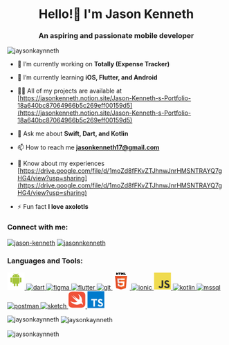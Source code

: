 <h1 align="center">Hello!👋 I'm Jason Kenneth</h1>
<h3 align="center">An aspiring and passionate mobile developer</h3>

<p align="left"> <img src="https://komarev.com/ghpvc/?username=jaysonkaynneth&label=Profile%20views&color=0e75b6&style=flat" alt="jaysonkaynneth" /> </p>

- 🔭 I’m currently working on **Totally (Expense Tracker)**

- 🌱 I’m currently learning **iOS, Flutter, and Android**

- 👨‍💻 All of my projects are available at [https://jasonkenneth.notion.site/Jason-Kenneth-s-Portfolio-18a640bc87064966b5c269eff00159d5](https://jasonkenneth.notion.site/Jason-Kenneth-s-Portfolio-18a640bc87064966b5c269eff00159d5)

- 💬 Ask me about **Swift, Dart, and Kotlin**

- 📫 How to reach me **jasonkenneth17@gmail.com**

- 📄 Know about my experiences [https://drive.google.com/file/d/1moZd8fFKvZTJhnwJnrHMSNTRAYQ7gHG4/view?usp=sharing](https://drive.google.com/file/d/1moZd8fFKvZTJhnwJnrHMSNTRAYQ7gHG4/view?usp=sharing)

- ⚡ Fun fact **I love axolotls**

<h3 align="left">Connect with me:</h3>
<p align="left">
<a href="https://linkedin.com/in/jason-kenneth" target="blank"><img align="center" src="https://raw.githubusercontent.com/rahuldkjain/github-profile-readme-generator/master/src/images/icons/Social/linked-in-alt.svg" alt="jason-kenneth" height="30" width="40" /></a>
<a href="https://instagram.com/jasonnkenneth" target="blank"><img align="center" src="https://raw.githubusercontent.com/rahuldkjain/github-profile-readme-generator/master/src/images/icons/Social/instagram.svg" alt="jasonnkenneth" height="30" width="40" /></a>
</p>

<h3 align="left">Languages and Tools:</h3>
<p align="left"> <a href="https://developer.android.com" target="_blank" rel="noreferrer"> <img src="https://raw.githubusercontent.com/devicons/devicon/master/icons/android/android-original-wordmark.svg" alt="android" width="40" height="40"/> </a> <a href="https://dart.dev" target="_blank" rel="noreferrer"> <img src="https://www.vectorlogo.zone/logos/dartlang/dartlang-icon.svg" alt="dart" width="40" height="40"/> </a> <a href="https://www.figma.com/" target="_blank" rel="noreferrer"> <img src="https://www.vectorlogo.zone/logos/figma/figma-icon.svg" alt="figma" width="40" height="40"/> </a> <a href="https://flutter.dev" target="_blank" rel="noreferrer"> <img src="https://www.vectorlogo.zone/logos/flutterio/flutterio-icon.svg" alt="flutter" width="40" height="40"/> </a> <a href="https://git-scm.com/" target="_blank" rel="noreferrer"> <img src="https://www.vectorlogo.zone/logos/git-scm/git-scm-icon.svg" alt="git" width="40" height="40"/> </a> <a href="https://www.w3.org/html/" target="_blank" rel="noreferrer"> <img src="https://raw.githubusercontent.com/devicons/devicon/master/icons/html5/html5-original-wordmark.svg" alt="html5" width="40" height="40"/> </a> <a href="https://ionicframework.com" target="_blank" rel="noreferrer"> <img src="https://upload.wikimedia.org/wikipedia/commons/d/d1/Ionic_Logo.svg" alt="ionic" width="40" height="40"/> </a> <a href="https://developer.mozilla.org/en-US/docs/Web/JavaScript" target="_blank" rel="noreferrer"> <img src="https://raw.githubusercontent.com/devicons/devicon/master/icons/javascript/javascript-original.svg" alt="javascript" width="40" height="40"/> </a> <a href="https://kotlinlang.org" target="_blank" rel="noreferrer"> <img src="https://www.vectorlogo.zone/logos/kotlinlang/kotlinlang-icon.svg" alt="kotlin" width="40" height="40"/> </a> <a href="https://www.microsoft.com/en-us/sql-server" target="_blank" rel="noreferrer"> <img src="https://www.svgrepo.com/show/303229/microsoft-sql-server-logo.svg" alt="mssql" width="40" height="40"/> </a> <a href="https://postman.com" target="_blank" rel="noreferrer"> <img src="https://www.vectorlogo.zone/logos/getpostman/getpostman-icon.svg" alt="postman" width="40" height="40"/> </a> <a href="https://www.sketch.com/" target="_blank" rel="noreferrer"> <img src="https://www.vectorlogo.zone/logos/sketchapp/sketchapp-icon.svg" alt="sketch" width="40" height="40"/> </a> <a href="https://developer.apple.com/swift/" target="_blank" rel="noreferrer"> <img src="https://raw.githubusercontent.com/devicons/devicon/master/icons/swift/swift-original.svg" alt="swift" width="40" height="40"/> </a> <a href="https://www.typescriptlang.org/" target="_blank" rel="noreferrer"> <img src="https://raw.githubusercontent.com/devicons/devicon/master/icons/typescript/typescript-original.svg" alt="typescript" width="40" height="40"/> </a> </p>

<p><img align="left" src="https://github-readme-stats.vercel.app/api/top-langs?username=jaysonkaynneth&show_icons=true&locale=en&layout=compact" alt="jaysonkaynneth" /></p>

<p>&nbsp;<img align="center" src="https://github-readme-stats.vercel.app/api?username=jaysonkaynneth&show_icons=true&locale=en" alt="jaysonkaynneth" /></p>

<p><img align="center" src="https://github-readme-streak-stats.herokuapp.com/?user=jaysonkaynneth&" alt="jaysonkaynneth" /></p>
